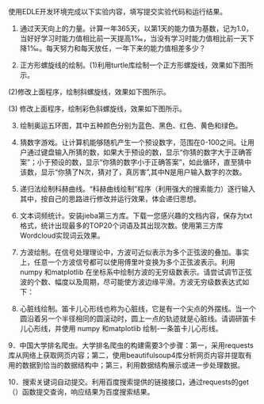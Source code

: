 使用EDLE开发环境完成以下实验内容，填写提交实验代码和运行结果。

1. 通过天天向上的力量。计算一年365天，以第1天的能力值为基数，记为1.0，当好好学习时能力值相比前一天提高1‰，当没有学习时能力值相比前一天下降1‰。每天努力和每天放任，一年下来的能力值相差多少？

2. 正方形螺旋线的绘制。(1)利用turtle库绘制一个正方形螺旋线，效果如下图所示。

(2)修改上面程序，绘制斜螺旋线，效果如下图所示。

(3) 修改上面程序，绘制彩色斜螺旋线，效果如下图所示。


3. 绘制奥运五环图，其中五种颜色分别为蓝色、黑色、红色、黄色和绿色。

4. 猜数字游戏。让计算机能够随机产生一个预设数字，范围在0-100之间。让用户通过键盘输入所猜的数，如果大于预设的数，显示“你猜的数字大于正确答案”；小于预设的数，显示“你猜的数字小于正确答案”，如此循环，直至猜中该数，显示“你猜了N次，猜对了，真厉害”,其中N是用户输入数字的次数。

5. 递归法绘制科赫曲线。“科赫曲线绘制”程序（利用强大的搜索能力）逐行输入其中，按自己的思路进行修改并运行效果，体会递归思想。



6. 文本词频统计。安装jieba第三方库。下载一您感兴趣的文档内容，保存为txt格式，统计出现最多的TOP20个词语及其出现次数。使用第三方库Wordcloud实现词云效果。

7. 方波绘制。在信号处理理论中，方波可近似表示为多个正弦波的叠加。事实上，任意一个方波信号都可以使用傅里叶变换为多个正弦波表示。利用 numpy 和matplotlib 在坐标系中绘制方波的无穷级数表示。请尝试调节正弦波的个数、幅度以及周期，尽可能使方波边缘平滑。方波无穷级数表达式如下：



8. 心脏线绘制。笛卡儿心形线也称为心脏线，它是有一个尖点的外摆线。当一个圆沿着另一个半径相同的圆滚动时，圆上一点的轨迹就是心脏线。请调研笛卡儿心形线，并使用 numpy 和matplotlib 绘制-一条笛卡儿心形线。

9．中国大学排名爬虫。大学排名爬虫的构建需要3个步骤：第一，采用requests库从网络上获取网页内容；第二，使用beautifulsoup4库分析网页内容并提取有用的数据到恰当的数据结构中；第三，利用数据结构展示或进一步处理数据。

10．搜索关键词自动提交。利用百度搜索提供的链接接口，通过requests的get（）函数提交查询，响应结果为百度搜索结果。
